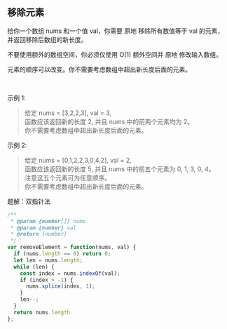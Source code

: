 ## 移除元素

给你一个数组 nums 和一个值 val，你需要 原地 移除所有数值等于 val 的元素，并返回移除后数组的新长度。

不要使用额外的数组空间，你必须仅使用 O(1) 额外空间并 原地 修改输入数组。

元素的顺序可以改变。你不需要考虑数组中超出新长度后面的元素。

 

示例 1:

> 给定 nums = [3,2,2,3], val = 3,  
> 函数应该返回新的长度 2, 并且 nums 中的前两个元素均为 2。  
> 你不需要考虑数组中超出新长度后面的元素。

示例 2:

> 给定 nums = [0,1,2,2,3,0,4,2], val = 2,  
> 函数应该返回新的长度 5, 并且 nums 中的前五个元素为 0, 1, 3, 0, 4。  
> 注意这五个元素可为任意顺序。  
> 你不需要考虑数组中超出新长度后面的元素。

题解：双指针法
```javascript
/**
 * @param {number[]} nums
 * @param {number} val
 * @return {number}
 */
var removeElement = function(nums, val) {
  if (nums.length == 0) return 0;
  let len = nums.length;
  while (len) {
    const index = nums.indexOf(val);
    if (index > -1) {
      nums.splice(index, 1);
    }
    len--;
  }
  return nums.length
};
```
